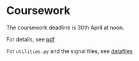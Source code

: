 # Coursework

The coursework deadline is 30th April at noon.

For details, see [pdf](https://github.com/LaurenceA/COMS20011_2020/blob/main/coursework/instructions/CW1.pdf)

For `utilities.py` and the signal files, see [datafiles](datafiles)
